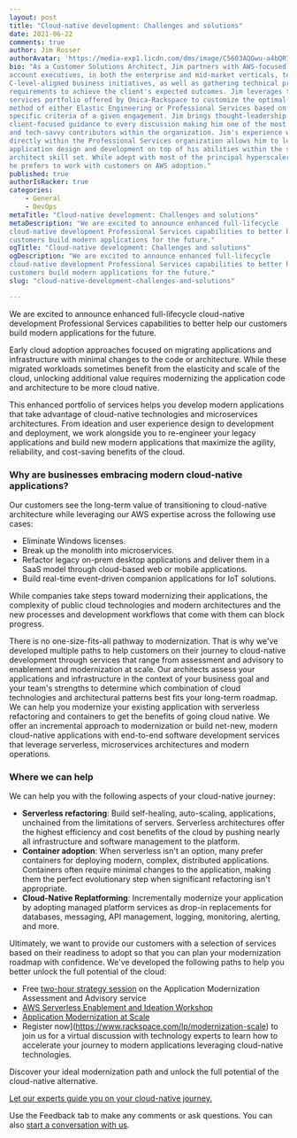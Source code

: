 ```yaml
---
layout: post
title: "Cloud-native development: Challenges and solutions"
date: 2021-06-22
comments: true
author: Jim Rosser
authorAvatar: 'https://media-exp1.licdn.com/dms/image/C5603AQGwu-a4bQR74w/profile-displayphoto-shrink_200_200/0/1599065801832?e=1629936000&v=beta&t=1yLosckPWGpaJK9RyQL-VO9X3-CH_Dwmt7Xhq0Kcni4'
bio: "As a Customer Solutions Architect, Jim partners with AWS-focused Onica
account executives, in both the enterprise and mid-market verticals, to extract
C-level-aligned business initiatives, as well as gathering technical project
requirements to achieve the client's expected outcomes. Jim leverages the robust
services portfolio offered by Onica-Rackspace to customize the optimal delivery
method of either Elastic Engineering or Professional Services based on the
specific criteria of a given engagement. Jim brings thought-leadership and
client-focused guidance to every discussion making him one of the most passionate
and tech-savvy contributors within the organization. Jim's experience working
directly within the Professional Services organization allows him to leverage
application design and development on top of his abilities within the solutions
architect skill set. While adept with most of the principal hyperscaler platforms,
he prefers to work with customers on AWS adoption."
published: true
authorIsRacker: true
categories:
    - General
    - DevOps
metaTitle: "Cloud-native development: Challenges and solutions"
metaDescription: "We are excited to announce enhanced full-lifecycle
cloud-native development Professional Services capabilities to better help our
customers build modern applications for the future."
ogTitle: "Cloud-native development: Challenges and solutions"
ogDescription: "We are excited to announce enhanced full-lifecycle
cloud-native development Professional Services capabilities to better help our
customers build modern applications for the future."
slug: "cloud-native-development-challenges-and-solutions"

---
```


We are excited to announce enhanced full-lifecycle cloud-native development
Professional Services capabilities to better help our customers build modern
applications for the future.

<!--more-->

Early cloud adoption approaches focused on migrating applications and
infrastructure with minimal changes to the code or architecture. While these
migrated workloads sometimes benefit from the elasticity and scale of the cloud,
unlocking additional value requires modernizing the application code and
architecture to be more cloud native.

This enhanced portfolio of services helps you develop modern applications that
take advantage of cloud-native technologies and microservices architectures. From
ideation and user experience design to development and deployment, we work
alongside you to re-engineer your legacy applications and build new modern
applications that maximize the agility, reliability, and cost-saving benefits of
the cloud.

### Why are businesses embracing modern cloud-native applications?

Our customers see the long-term value of transitioning to cloud-native
architecture while leveraging our AWS expertise across the following use cases:

- Eliminate Windows licenses.
- Break up the monolith into microservices.
- Refactor legacy on-prem desktop applications and deliver them in a SaaS model
  through cloud-based web or mobile applications.
- Build real-time event-driven companion applications for IoT solutions.

While companies take steps toward modernizing their applications,  the complexity
of public cloud technologies and modern architectures and the new processes and
development workflows that come with them can block progress.  

There is no one-size-fits-all pathway to modernization. That is why we've
developed multiple paths to help customers on their journey to cloud-native
development through services that range from assessment and advisory to enablement
and modernization at scale. Our architects assess your applications and
infrastructure in the context of your business goal and your team's strengths to
determine which combination of cloud technologies and architectural patterns best
fits your long-term roadmap. We can help you modernize your existing application
with serverless refactoring and containers to get the benefits of going cloud
native. We offer an incremental approach to modernization or build net-new, modern
cloud-native applications with end-to-end software development services that
leverage serverless, microservices architectures and modern operations.  

### Where we can help

We can help you with the following aspects of your cloud-native journey:

- **Serverless refactoring**: Build self-healing, auto-scaling, applications,
  unchained from the limitations of servers. Serverless architectures offer the
  highest efficiency and cost benefits of the cloud by pushing nearly all
  infrastructure and software management to the platform.
- **Container adoption**: When serverless isn't an option, many prefer containers
  for deploying modern, complex, distributed applications. Containers often require
  minimal changes to the application, making them the perfect evolutionary step
  when significant refactoring isn't appropriate.
- **Cloud-Native Replatforming**: Incrementally modernize your application by
   adopting managed platform services as drop-in replacements for databases,
   messaging, API management, logging, monitoring, alerting, and more.

Ultimately, we want to provide our customers with a selection of services based
on their readiness to adopt so that you can plan your modernization roadmap
with confidence. We've developed the following paths to help you better unlock
the full potential of the cloud:

- Free [two-hour strategy session](https://www.rackspace.com/lp/app-modernization-2-hour-strategy-session)
  on the Application Modernization Assessment and Advisory service
- [AWS Serverless Enablement and Ideation Workshop](https://www.rackspace.com/lp/application-modernization-assessment-and-advisory)
- [Application Modernization at Scale](https://www.rackspace.com/lp/serverless-enablement-workshop)
- Register now](https://www.rackspace.com/lp/modernization-scale)
  to join us for a virtual discussion with technology experts to learn how to
  accelerate your journey to modern applications leveraging cloud-native
  technologies.

Discover your ideal modernization path and unlock the full potential of the
cloud-native alternative.

<a class="cta purple" id="cta" href="https://www.rackspace.com/hub/modern-cloud-applications">Let our experts guide you on your cloud-native journey.</a>

Use the Feedback tab to make any comments or ask questions. You can also
[start a conversation with us](https://www.rackspace.com/contact).

